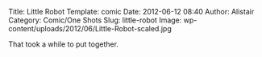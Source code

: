 Title: Little Robot
Template: comic
Date: 2012-06-12 08:40
Author: Alistair
Category: Comic/One Shots
Slug: little-robot
Image: wp-content/uploads/2012/06/Little-Robot-scaled.jpg

That took a while to put together.
